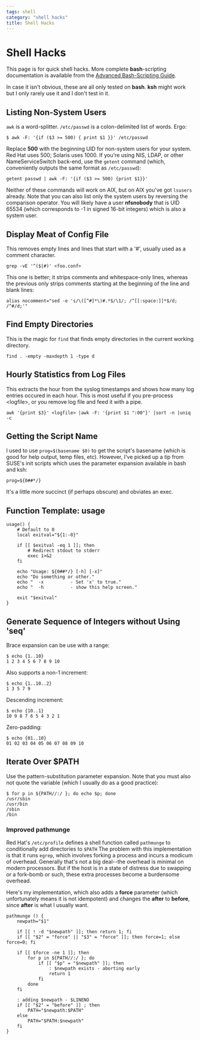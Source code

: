 ```yaml
---
tags: shell
category: "shell hacks"
title: Shell Hacks
---
```

# Shell Hacks

This page is for quick shell hacks. More complete **bash**-scripting
documentation is available from the [Advanced Bash-Scripting Guide][1].

[1]: http://tldp.org/LDP/abs/html/

In case it isn't obvious, these are all only tested on **bash**. **ksh** might
work but I only rarely use it and I don't test in it.

## Listing Non-System Users

```awk``` is a word-splitter.  ```/etc/passwd``` is a colon-delimited list of
words.  Ergo:

```
$ awk -F: '{if ($3 >= 500) { print $1 }}' /etc/passwd
```

Replace **500** with the beginning UID for non-system users for your system.
Red Hat uses 500; Solaris uses 1000.  If you're using NIS, LDAP, or other
NameServiceSwitch back-end, use the ```getent``` command (which, conveniently
outputs the same format as ```/etc/passwd```):

```
getent passwd | awk -F: '{if ($3 >= 500) {print $1}}'
```

Neither of these commands will work on AIX, but on AIX you've got ```lsusers```
already.  Note that you can also list only the system users by reversing the
comparison operator.  You will likely have a user **nfsnobody** that is UID
65534 (which corresponds to -1 in signed 16-bit integers) which is also a
system user.

## Display Meat of Config File

This removes empty lines and lines that start with a '#', usually used as a
comment character.

```
grep -vE '^($|#)' <foo.conf>
```

This one is better; it strips comments and whitespace-only lines, whereas the
previous only strips comments starting at the beginning of the line and blank
lines:

```
alias nocomment="sed -e 's/\([^#]*\)#.*$/\1/; /^[[:space:]]*$/d; /^#/d;'"
```

## Find Empty Directories

This is the magic for ```find``` that finds empty directories in the current
working directory.

```
find . -empty -maxdepth 1 -type d
```


## Hourly Statistics from Log Files

This extracts the hour from the syslog timestamps and shows how many log
entries occured in each hour.  This is most useful if you pre-process
\<logfile\>, or you remove log file and feed it with a pipe.

```
awk '{print $3}' <logfile> |awk -F: '{print $1 ":00"}' |sort -n |uniq -c
```

## Getting the Script Name

I used to use ```prog=$(basename $0)``` to get the script's basename (which is
good for help output, temp files, etc).  However, I've picked up a tip from
SUSE's init scripts which uses the parameter expansion available in bash and
ksh:

```prog=${0##*/} ```

It's a little more succinct (if perhaps obscure) and obviates an exec.

## Function Template: **usage**

```
usage() {
    # Default to 0
    local exitval="${1:-0}"

    if [[ $exitval -eq 1 ]]; then
        # Redirect stdout to stderr
        exec 1>&2
    fi

    echo "Usage: ${0##*/} [-h] [-x]"
    echo "Do something or other."
    echo "  -x          - Set 'x' to true."
    echo "  -h          - show this help screen."

    exit "$exitval"
}

```

## Generate Sequence of Integers without Using 'seq'

Brace expansion can be use with a range:

```
$ echo {1..10}
1 2 3 4 5 6 7 8 9 10
```

Also supports a non-1 increment:

```
$ echo {1..10..2}
1 3 5 7 9
```

Descending increment:

```
$ echo {10..1}
10 9 8 7 6 5 4 3 2 1
```

Zero-padding:

```
$ echo {01..10}
01 02 03 04 05 06 07 08 09 10
```

## Iterate Over $PATH

Use the pattern-substitution parameter expansion. Note that you must also not
quote the variable (which I usually do as a good practice):

```
$ for p in ${PATH//:/ }; do echo $p; done
/usr/sbin
/usr/bin
/sbin
/bin
```

### Improved pathmunge

Red Hat's ```/etc/profile``` defines a shell function called ```pathmunge``` to
conditionally add directories to ```$PATH``` The problem with this
implementation is that it runs ```egrep```, which involves forking a process
and incurs a modicum of overhead. Generally that's not a big deal--the overhead
is minimal on modern processors. But if the host is in a state of distress due
to swapping or a fork-bomb or such, these extra processes become a burdensome
overhead.

Here's my implementation, which also adds a **force** parameter (which
unfortunately means it is not idempotent) and changes the **after** to
**before**, since **after** is what I usually want.

```
pathmunge () {
    newpath="$1"

    if [[ ! -d "$newpath" ]]; then return 1; fi
    if [[ "$2" = "force" || "$3" = "force" ]]; then force=1; else force=0; fi

    if [[ $force -ne 1 ]]; then
        for p in ${PATH//:/ }; do
            if [[ "$p" = "$newpath" ]]; then
                : $newpath exists - aborting early
                return 1
            fi
        done
    fi

    : adding $newpath - $LINENO
    if [[ "$2" = "before" ]] ; then
        PATH="$newpath:$PATH"
    else
        PATH="$PATH:$newpath"
    fi
}
```
